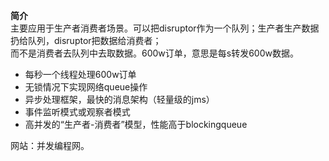 **简介**  
  主要应用于生产者消费者场景。可以把disruptor作为一个队列；生产者生产数据扔给队列，disruptor把数据给消费者；  
而不是消费者去队列中去取数据。600w订单，意思是每s转发600w数据。  
- 每秒一个线程处理600w订单  
- 无锁情况下实现网络queue操作  
- 异步处理框架，最快的消息架构（轻量级的jms）   
- 事件监听模式或观察者模式  
- 高并发的“生产者-消费者”模型，性能高于blockingqueue

网站：并发编程网。
  
